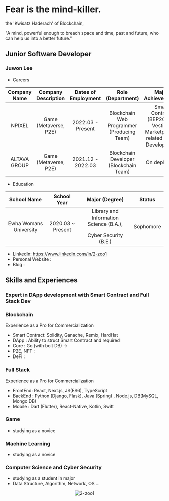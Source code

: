 # Fear is the mind-killer.
</p> the 'Kwisatz Haderach' of Blockchain,
</p> "A mind, powerful enough to breach space and time, past and future, who can help us into a better future." <p>

## Junior Software Developer
### Juwon Lee
  - Careers </p>
  
  | Company Name | Company Description | Dates of Employment | Role (Department) | Major Achievements |
  |:--------: |:--------:|:--------:|:--------:|:--------:|
  | NPIXEL | Game (Metaverse, P2E) |2022.03 - Present | Blockchain Web Programmer (Producing Team) | Smart Contract (BEP20 and Vesting, Marketplace), related DApp Development |
  | ALTAVA GROUP | Game (Metaverse, P2E) |2021.12 - 2022.03 | Blockchain Developer (Blockchain Team) | On deploying |
  
  - Education </p>
  
   | School Name | School Year | Major (Degree) | Status |
   |:--------: |:--------:|:--------:|:--------:|
   | Ewha Womans University | 2020.03 ~ Present | Library and Information Science (B.A.), </p> Cyber Security (B.E.) | Sophomore | 
   
  - LinkedIn: https://www.linkedin.com/in/2-zoo1
  - Personal Website : 
  - Blog : 
  
## Skills and Experiences
  ### Expert in DApp development with Smart Contract and Full Stack Dev
  ### Blockchain 
  Experience as a Pro for Commercialization
  - Smart Contract: Solidity, Ganache, Remix, HardHat 
  - DApp : Ability to struct Smart Contract and required 
  - Core : Go (with bolt DB) -> 
  - P2E, NFT :
  - DeFi : 
  
  ### Full Stack
   Experience as a Pro for Commercialization
  - FrontEnd: React, Next.js, JS(ES6), TypeScript
  - BackEnd : Python (Django, Flask), Java (Spring) , Node.js, DB(MySQL, Mongo DB)
  - Mobile : Dart (Flutter), React-Native, Kotlin, Swift
  
  ### Game
  - studying as a novice
  
  ### Machine Learning 
  - studying as a novice 
  
  ### Computer Science and Cyber Security 
  - studying as a student in major
  - Data Structure, Algorithm, Network, OS ...
  
  <p align="center"><img align="center" src="https://github-readme-stats.vercel.app/api/top-langs?username=2-zoo1&show_icons=true&locale=en&layout=compact" alt="2-zoo1"/></p>
  
